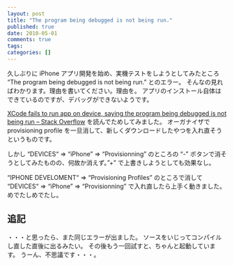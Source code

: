 ```yaml
---
layout: post
title: "The program being debugged is not being run."
published: true
date: 2010-05-01
comments: true
tags:
categories: []
---
```


久しぶりに iPhone アプリ開発を始め、実機テストをしようとしてみたところ &#8220;The program being debugged is not being run.&#8221; とのエラー。
そんなの見ればわかります。理由を書いてください。理由を。
アプリのインストール自体はできているのですが、デバッグができないようです。

[XCode fails to run app on device, saying the program being debugged is not being run &#8211; Stack Overflow](http://stackoverflow.com/questions/1727169/xcode-fails-to-run-app-on-device-saying-the-program-being-debugged-is-not-being) を読んでためしてみました。
オーガナイザで provisioning profile を一旦消して、新しくダウンロードしたやつを入れ直そうというものです。

しかし &#8220;DEVICES&#8220; => &#8220;iPhone&#8221; => &#8220;Provisionning&#8221; のところの &#8220;-&#8221; ボタンで消そうとしてみたものの、何故か消えず。&#8221;+&#8221; で上書きしようとしても効果なし。

&#8220;IPHONE DEVELOMENT&#8220; => &#8220;Provisioning Profiles&#8221; のところで消して &#8220;DEVICES&#8220; => &#8220;iPhone&#8221; => &#8220;Provisionning&#8221; で入れ直したら上手く動きました。
めでたしめでたし。

## 追記

・・・と思ったら、また同じエラーが出ました。
ソースをいじってコンパイルし直した直後に出るみたい。
その後もう一回試すと、ちゃんと起動しています。
うーん、不思議です・・・。
